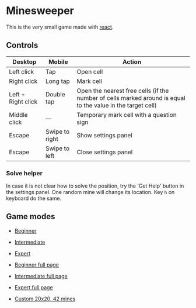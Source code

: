 # Minesweeper

This is the very small game made with [react](https://reactjs.org/).

## Controls

Desktop | Mobile | Action
---|---|---
Left click | Tap | Open cell
Right click | Long tap | Mark cell
Left + Right click | Double tap | Open the nearest free cells (if the number of cells marked around is equal to the value in the target cell)
Middle click | — | Temporary mark cell with a question sign
Escape | Swipe to right | Show settings panel
Escape | Swipe to left | Close settings panel

### Solve helper

In case it is not clear how to solve the position, try the 'Get Help' button in the settings panel. One random mine will change its location.
Key `h` on keyboard do the same.

## Game modes

- [Beginner](https://liksu.github.io/minesweeper-react/#Beginner)
- [Intermediate](https://liksu.github.io/minesweeper-react/#Intermediate)
- [Expert](https://liksu.github.io/minesweeper-react/#Expert)

- [Beginner full page](https://liksu.github.io/minesweeper-react/#Fill:Beginner)
- [Intermediate full page](https://liksu.github.io/minesweeper-react/#Fill:Intermediate)
- [Expert full page](https://liksu.github.io/minesweeper-react/#Fill:Expert)

- [Custom 20x20, 42 mines](https://liksu.github.io/minesweeper-react/#Custom:20x20x42)
